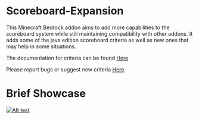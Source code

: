 # Scoreboard-Expansion
 
This Minecraft Bedrock addon aims to add more capabilities to the scoreboard system while still maintaining compatibility with other addons. It adds some of the java edition scoreboard criteria as well as new ones that may help in some situations.

The documentation for criteria can be found [Here](packs/BP/docs/criteria.md)

Please report bugs or suggest new criteria [Here](https://github.com/MajestikButter/Scoreboard-Expansion/issues)

# Brief Showcase
[![Alt text](https://img.youtube.com/vi/lnLc0dye8yE/0.jpg)](https://www.youtube.com/watch?v=lnLc0dye8yE)
